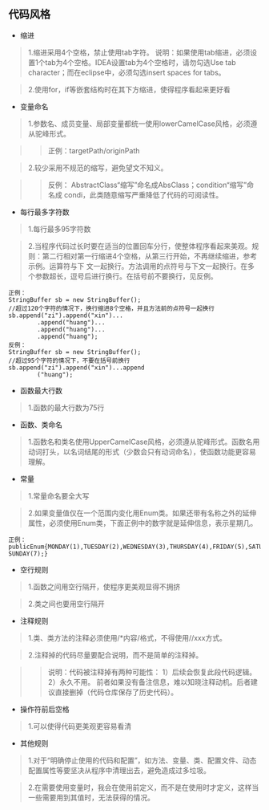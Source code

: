 ## 代码风格

- 缩进
>1.缩进采用4个空格，禁止使用tab字符。
说明：如果使用tab缩进，必须设置1个tab为4个空格。IDEA设置tab为4个空格时，请勿勾选Use tab character；而在eclipse中，必须勾选insert   spaces for tabs。

>2.使用for，if等嵌套结构时在其下方缩进，使得程序看起来更好看

- 变量命名

>1.参数名、成员变量、局部变量都统一使用lowerCamelCase风格，必须遵从驼峰形式。

>>正例：targetPath/originPath

>2.较少采用不规范的缩写，避免望文不知义。

>>反例： AbstractClass“缩写”命名成AbsClass；condition“缩写”命名成 condi，此类随意缩写严重降低了代码的可阅读性。

- 每行最多字符数

>1.每行最多95字符数

>2.当程序代码过长时要在适当的位置回车分行，使整体程序看起来美观。规则：第二行相对第一行缩进4个空格，从第三行开始，不再继续缩进，参考示例。运算符与下
文一起换行。方法调用的点符号与下文一起换行。在多个参数超长，逗号后进行换行。在括号前不要换行，见反例。

```
正例：
StringBuffer sb = new StringBuffer();
//超过120个字符的情况下，换行缩进8个空格，并且方法前的点符号一起换行
sb.append("zi").append("xin")...
        .append("huang")...
	    .append("huang")...
	    .append("huang");
反例：
StringBuffer sb = new StringBuffer();
//超过95个字符的情况下，不要在括号前换行
sb.append("zi").append("xin")...append
	    ("huang");
```

- 函数最大行数

>1.函数的最大行数为75行

- 函数、类命名

>1.函数名和类名使用UpperCamelCase风格，必须遵从驼峰形式。函数名用动词打头，以名词结尾的形式（少数会只有动词命名），使函数功能更容易理解。

- 常量

>1.常量命名要全大写

>2.如果变量值仅在一个范围内变化用Enum类。如果还带有名称之外的延伸属性，必须使用Enum类，下面正例中的数字就是延伸信息，表示星期几。

```
正例：publicEnum{MONDAY(1),TUESDAY(2),WEDNESDAY(3),THURSDAY(4),FRIDAY(5),SATURDAY(6), SUNDAY(7);}
```

- 空行规则

>1.函数之间用空行隔开，使程序更美观显得不拥挤

>2.类之间也要用空行隔开

- 注释规则

>1.类、类方法的注释必须使用/*内容/格式，不得使用//xxx方式。

>2.注释掉的代码尽量要配合说明，而不是简单的注释掉。

>>说明：代码被注释掉有两种可能性：
1）后续会恢复此段代码逻辑。
2）永久不用。
前者如果没有备注信息，难以知晓注释动机。后者建议直接删掉（代码仓库保存了历史代码）。

- 操作符前后空格

>1.可以使得代码更美观更容易看清

- 其他规则

>1.对于“明确停止使用的代码和配置”，如方法、变量、类、配置文件、动态配置属性等要坚决从程序中清理出去，避免造成过多垃圾。

>2.在需要使用变量时，我会在使用前定义，而不是在使用时才定义，这样当一些需要用到其值时，无法获得的情况。


